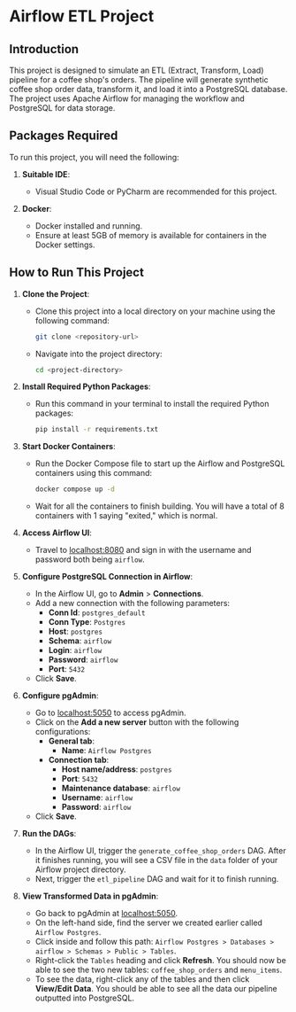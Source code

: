 # Airflow ETL Project

## Introduction
This project is designed to simulate an ETL (Extract, Transform, Load) pipeline for a coffee shop's orders. The pipeline will generate synthetic coffee shop order data, transform it, and load it into a PostgreSQL database. The project uses Apache Airflow for managing the workflow and PostgreSQL for data storage.

## Packages Required
To run this project, you will need the following:

1. **Suitable IDE**: 
   - Visual Studio Code or PyCharm are recommended for this project.
   
2. **Docker**:
   - Docker installed and running.
   - Ensure at least 5GB of memory is available for containers in the Docker settings.

## How to Run This Project

1. **Clone the Project**:
   - Clone this project into a local directory on your machine using the following command:
     ```bash
     git clone <repository-url>
     ```
   - Navigate into the project directory:
     ```bash
     cd <project-directory>
     ```

2. **Install Required Python Packages**:
   - Run this command in your terminal to install the required Python packages:
     ```bash
     pip install -r requirements.txt
     ```

3. **Start Docker Containers**:
   - Run the Docker Compose file to start up the Airflow and PostgreSQL containers using this command:
     ```bash
     docker compose up -d
     ```
   - Wait for all the containers to finish building. You will have a total of 8 containers with 1 saying "exited," which is normal.

4. **Access Airflow UI**:
   - Travel to [localhost:8080](http://localhost:8080) and sign in with the username and password both being `airflow`.

5. **Configure PostgreSQL Connection in Airflow**:
   - In the Airflow UI, go to **Admin** > **Connections**.
   - Add a new connection with the following parameters:
     - **Conn Id**: `postgres_default`
     - **Conn Type**: `Postgres`
     - **Host**: `postgres`
     - **Schema**: `airflow`
     - **Login**: `airflow`
     - **Password**: `airflow`
     - **Port**: `5432`
   - Click **Save**.

6. **Configure pgAdmin**:
   - Go to [localhost:5050](http://localhost:5050) to access pgAdmin.
   - Click on the **Add a new server** button with the following configurations:
     - **General tab**:
       - **Name**: `Airflow Postgres`
     - **Connection tab**:
       - **Host name/address**: `postgres`
       - **Port**: `5432`
       - **Maintenance database**: `airflow`
       - **Username**: `airflow`
       - **Password**: `airflow`
   - Click **Save**.

7. **Run the DAGs**:
   - In the Airflow UI, trigger the `generate_coffee_shop_orders` DAG. After it finishes running, you will see a CSV file in the `data` folder of your Airflow project directory.
   - Next, trigger the `etl_pipeline` DAG and wait for it to finish running.

8. **View Transformed Data in pgAdmin**:
   - Go back to pgAdmin at [localhost:5050](http://localhost:5050).
   - On the left-hand side, find the server we created earlier called `Airflow Postgres`.
   - Click inside and follow this path: `Airflow Postgres > Databases > airflow > Schemas > Public > Tables`.
   - Right-click the `Tables` heading and click **Refresh**. You should now be able to see the two new tables: `coffee_shop_orders` and `menu_items`.
   - To see the data, right-click any of the tables and then click **View/Edit Data**. You should be able to see all the data our pipeline outputted into PostgreSQL.